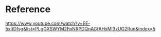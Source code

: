 # Reference

https://www.youtube.com/watch?v=EE-5xItDfsg&list=PLgGXSWYM2FpNRPDQnAGfAHxMl3zUG2Run&index=5